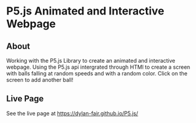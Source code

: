 # P5.js Animated and Interactive Webpage
## About
Working with the P5.js Library to create an animated and interactive webpage.
Using the P5.js api intergrated through HTMl to create a screen with balls falling at random speeds and with a random color. Click on the screen to add another ball!
## Live Page
See the live page at https://dylan-fair.github.io/P5.js/


